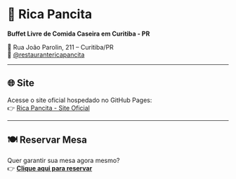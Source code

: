 # 🍴 Rica Pancita

**Buffet Livre de Comida Caseira em Curitiba - PR**

📍 Rua João Parolin, 211 – Curitiba/PR  
📱 [@restaurantericapancita](https://www.instagram.com/restaurantericapancita)  

---

## 🌐 Site
Acesse o site oficial hospedado no GitHub Pages:  
👉 [Rica Pancita - Site Oficial](https://arisecloudsolutions.github.io/ricapancita/)

---

## 🍽️ Reservar Mesa
Quer garantir sua mesa agora mesmo?  
👉 [**Clique aqui para reservar**](https://arisecloudsolutions.github.io/ricapancita/#reserva)







